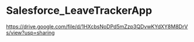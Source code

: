 # Salesforce_LeaveTrackerApp


https://drive.google.com/file/d/1HXcbsNoDPd5mZzp3QDvwKYdXY8M8DrVs/view?usp=sharing

